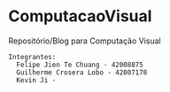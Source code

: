 # ComputacaoVisual
Repositório/Blog para Computação Visual 

```
Integrantes:
  Felipe Jien Te Chuang - 42008875 
  Guilherme Crosera Lobo - 42007178 
  Kevin Ji - 
```
